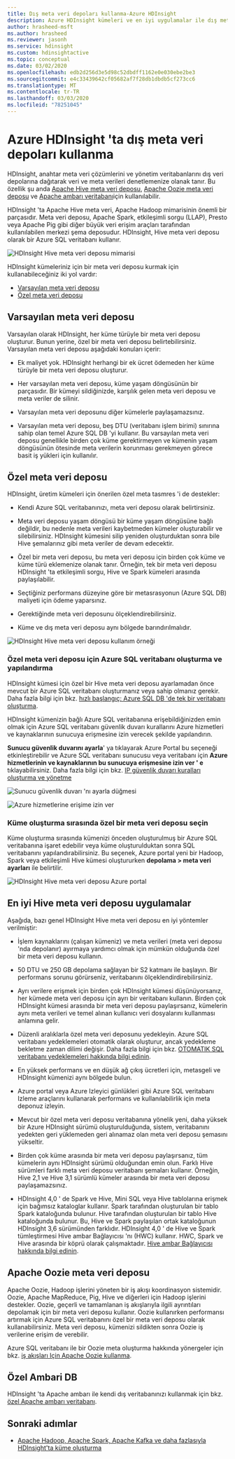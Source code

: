 ```yaml
---
title: Dış meta veri depoları kullanma-Azure HDInsight
description: Azure HDInsight kümeleri ve en iyi uygulamalar ile dış meta veri depoları kullanın.
author: hrasheed-msft
ms.author: hrasheed
ms.reviewer: jasonh
ms.service: hdinsight
ms.custom: hdinsightactive
ms.topic: conceptual
ms.date: 03/02/2020
ms.openlocfilehash: edb2d256d3e5d98c52dbdff1162e0e030ebe2be3
ms.sourcegitcommit: e4c33439642cf05682af7f28db1dbdb5cf273cc6
ms.translationtype: MT
ms.contentlocale: tr-TR
ms.lasthandoff: 03/03/2020
ms.locfileid: "78251045"
---
```

# <a name="use-external-metadata-stores-in-azure-hdinsight"></a>Azure HDInsight 'ta dış meta veri depoları kullanma

HDInsight, anahtar meta veri çözümlerini ve yönetim veritabanlarını dış veri depolarına dağıtarak veri ve meta verileri denetlemenize olanak tanır. Bu özellik şu anda [Apache Hive meta veri deposu](#custom-metastore), [Apache Oozie meta veri deposu](#apache-oozie-metastore) ve [Apache ambarı veritabanı](#custom-ambari-db)için kullanılabilir.

HDInsight 'ta Apache Hive meta veri, Apache Hadoop mimarisinin önemli bir parçasıdır. Meta veri deposu, Apache Spark, etkileşimli sorgu (LLAP), Presto veya Apache Pig gibi diğer büyük veri erişim araçları tarafından kullanılabilen merkezi şema deposudur. HDInsight, Hive meta veri deposu olarak bir Azure SQL veritabanı kullanır.

![HDInsight Hive meta veri deposu mimarisi](./media/hdinsight-use-external-metadata-stores/metadata-store-architecture.png)

HDInsight kümeleriniz için bir meta veri deposu kurmak için kullanabileceğiniz iki yol vardır:

* [Varsayılan meta veri deposu](#default-metastore)
* [Özel meta veri deposu](#custom-metastore)

## <a name="default-metastore"></a>Varsayılan meta veri deposu

Varsayılan olarak HDInsight, her küme türüyle bir meta veri deposu oluşturur. Bunun yerine, özel bir meta veri deposu belirtebilirsiniz. Varsayılan meta veri deposu aşağıdaki konuları içerir:

* Ek maliyet yok. HDInsight herhangi bir ek ücret ödemeden her küme türüyle bir meta veri deposu oluşturur.

* Her varsayılan meta veri deposu, küme yaşam döngüsünün bir parçasıdır. Bir kümeyi sildiğinizde, karşılık gelen meta veri deposu ve meta veriler de silinir.

* Varsayılan meta veri deposunu diğer kümelerle paylaşamazsınız.

* Varsayılan meta veri deposu, beş DTU (veritabanı işlem birimi) sınırına sahip olan temel Azure SQL DB 'yi kullanır.
Bu varsayılan meta veri deposu genellikle birden çok küme gerektirmeyen ve kümenin yaşam döngüsünün ötesinde meta verilerin korunması gerekmeyen görece basit iş yükleri için kullanılır.

## <a name="custom-metastore"></a>Özel meta veri deposu

HDInsight, üretim kümeleri için önerilen özel meta tasmres 'i de destekler:

* Kendi Azure SQL veritabanınızı, meta veri deposu olarak belirtirsiniz.

* Meta veri deposu yaşam döngüsü bir küme yaşam döngüsüne bağlı değildir, bu nedenle meta verileri kaybetmeden kümeler oluşturabilir ve silebilirsiniz. HDInsight kümesini silip yeniden oluşturduktan sonra bile Hive şemalarınız gibi meta veriler de devam edecektir.

* Özel bir meta veri deposu, bu meta veri deposu için birden çok küme ve küme türü eklemenize olanak tanır. Örneğin, tek bir meta veri deposu HDInsight 'ta etkileşimli sorgu, Hive ve Spark kümeleri arasında paylaşılabilir.

* Seçtiğiniz performans düzeyine göre bir metasrasyonun (Azure SQL DB) maliyeti için ödeme yaparsınız.

* Gerektiğinde meta veri deposunu ölçeklendirebilirsiniz.

* Küme ve dış meta veri deposu aynı bölgede barındırılmalıdır.

![HDInsight Hive meta veri deposu kullanım örneği](./media/hdinsight-use-external-metadata-stores/metadata-store-use-case.png)

### <a name="create-and-config-azure-sql-database-for-the-custom-metastore"></a>Özel meta veri deposu için Azure SQL veritabanı oluşturma ve yapılandırma

HDInsight kümesi için özel bir Hive meta veri deposu ayarlamadan önce mevcut bir Azure SQL veritabanı oluşturmanız veya sahip olmanız gerekir.  Daha fazla bilgi için bkz. [hızlı başlangıç: Azure SQL DB 'de tek bir veritabanı oluşturma](https://docs.microsoft.com/azure/sql-database/sql-database-single-database-get-started?tabs=azure-portal).

HDInsight kümenizin bağlı Azure SQL veritabanına erişebildiğinizden emin olmak için Azure SQL veritabanı güvenlik duvarı kurallarını Azure hizmetleri ve kaynaklarının sunucuya erişmesine izin verecek şekilde yapılandırın.

**Sunucu güvenlik duvarını ayarla**' ya tıklayarak Azure Portal bu seçeneği etkinleştirebilir ve Azure SQL veritabanı sunucusu veya veritabanı için **Azure hizmetlerinin ve kaynaklarının bu sunucuya erişmesine izin ver ' e** tıklayabilirsiniz. Daha fazla bilgi için bkz. [IP güvenlik duvarı kuralları oluşturma ve yönetme](https://docs.microsoft.com/azure/sql-database/sql-database-firewall-configure#use-the-azure-portal-to-manage-server-level-ip-firewall-rules)

![Sunucu güvenlik duvarı 'nı ayarla düğmesi](./media/hdinsight-use-external-metadata-stores/configure-azure-sql-database-firewall1.png)

![Azure hizmetlerine erişime izin ver](./media/hdinsight-use-external-metadata-stores/configure-azure-sql-database-firewall2.png)

### <a name="select-a-custom-metastore-during-cluster-creation"></a>Küme oluşturma sırasında özel bir meta veri deposu seçin

Küme oluşturma sırasında kümenizi önceden oluşturulmuş bir Azure SQL veritabanına işaret edebilir veya küme oluşturulduktan sonra SQL veritabanını yapılandırabilirsiniz. Bu seçenek, Azure portal yeni bir Hadoop, Spark veya etkileşimli Hive kümesi oluştururken **depolama > meta veri ayarları** ile belirtilir.

![HDInsight Hive meta veri deposu Azure portal](./media/hdinsight-use-external-metadata-stores/azure-portal-cluster-storage-metastore.png)

## <a name="hive-metastore-best-practices"></a>En iyi Hive meta veri deposu uygulamalar

Aşağıda, bazı genel HDInsight Hive meta veri deposu en iyi yöntemler verilmiştir:

* İşlem kaynaklarını (çalışan kümeniz) ve meta verileri (meta veri deposu 'nda depolanır) ayırmaya yardımcı olmak için mümkün olduğunda özel bir meta veri deposu kullanın.

* 50 DTU ve 250 GB depolama sağlayan bir S2 katmanı ile başlayın. Bir performans sorunu görürseniz, veritabanını ölçeklendirdirebilirsiniz.

* Ayrı verilere erişmek için birden çok HDInsight kümesi düşünüyorsanız, her kümede meta veri deposu için ayrı bir veritabanı kullanın. Birden çok HDInsight kümesi arasında bir meta veri deposu paylaşırsanız, kümelerin aynı meta verileri ve temel alınan kullanıcı veri dosyalarını kullanması anlamına gelir.

* Düzenli aralıklarla özel meta veri deposunu yedekleyin. Azure SQL veritabanı yedeklemeleri otomatik olarak oluşturur, ancak yedekleme bekletme zaman dilimi değişir. Daha fazla bilgi için bkz. [OTOMATIK SQL veritabanı yedeklemeleri hakkında bilgi edinin](../sql-database/sql-database-automated-backups.md).

* En yüksek performans ve en düşük ağ çıkış ücretleri için, metasgeli ve HDInsight kümenizi aynı bölgede bulun.

* Azure portal veya Azure Izleyici günlükleri gibi Azure SQL veritabanı Izleme araçlarını kullanarak performans ve kullanılabilirlik için meta deponuz izleyin.

* Mevcut bir özel meta veri deposu veritabanına yönelik yeni, daha yüksek bir Azure HDInsight sürümü oluşturulduğunda, sistem, veritabanını yedekten geri yüklemeden geri alınamaz olan meta veri deposu şemasını yükseltir.

* Birden çok küme arasında bir meta veri deposu paylaşırsanız, tüm kümelerin aynı HDInsight sürümü olduğundan emin olun. Farklı Hive sürümleri farklı meta veri deposu veritabanı şemaları kullanır. Örneğin, Hive 2,1 ve Hive 3,1 sürümlü kümeler arasında bir meta veri deposu paylaşamazsınız.

* HDInsight 4,0 ' de Spark ve Hive, Mini SQL veya Hive tablolarına erişmek için bağımsız kataloglar kullanır. Spark tarafından oluşturulan bir tablo Spark kataloğunda bulunur. Hive tarafından oluşturulan bir tablo Hive kataloğunda bulunur. Bu, Hive ve Spark paylaşılan ortak kataloğunun HDInsight 3,6 sürümünden farklıdır. HDInsight 4,0 ' de Hive ve Spark tümleştirmesi Hive ambar Bağlayıcısı 'nı (HWC) kullanır. HWC, Spark ve Hive arasında bir köprü olarak çalışmaktadır. [Hive ambar Bağlayıcısı hakkında bilgi edinin](../hdinsight/interactive-query/apache-hive-warehouse-connector.md).

## <a name="apache-oozie-metastore"></a>Apache Oozie meta veri deposu

Apache Oozie, Hadoop işlerini yöneten bir iş akışı koordinasyon sistemidir.  Oozie, Apache MapReduce, Pig, Hive ve diğerleri için Hadoop işlerini destekler.  Oozie, geçerli ve tamamlanan iş akışlarıyla ilgili ayrıntıları depolamak için bir meta veri deposu kullanır. Oozie kullanırken performansı artırmak için Azure SQL veritabanını özel bir meta veri deposu olarak kullanabilirsiniz. Meta veri deposu, kümenizi sildikten sonra Oozie iş verilerine erişim de verebilir.

Azure SQL veritabanı ile bir Oozie meta oluşturma hakkında yönergeler için bkz. [iş akışları Için Apache Oozie kullanma](hdinsight-use-oozie-linux-mac.md).

## <a name="custom-ambari-db"></a>Özel Ambari DB

HDInsight 'ta Apache ambarı ile kendi dış veritabanınızı kullanmak için bkz. [özel Apache ambarı veritabanı](hdinsight-custom-ambari-db.md).

## <a name="next-steps"></a>Sonraki adımlar

* [Apache Hadoop, Apache Spark, Apache Kafka ve daha fazlasıyla HDInsight'ta küme oluşturma](./hdinsight-hadoop-provision-linux-clusters.md)

